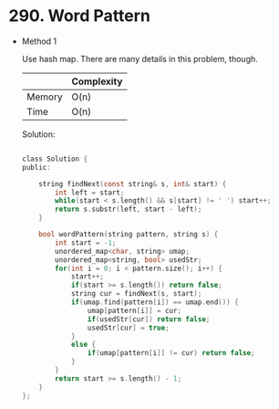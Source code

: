 # 290. Word Pattern 
- Method 1

    Use hash map. There are many details in this problem, though.

    | |   Complexity  |
    | ----------- | ----------- | 
    |  Memory     | O(n) | 
    |      Time       |  O(n) | 


    Solution:

    ``` h

    class Solution {
    public:

        string findNext(const string& s, int& start) {
            int left = start;
            while(start < s.length() && s[start] != ' ') start++;
            return s.substr(left, start - left);
        }

        bool wordPattern(string pattern, string s) {
            int start = -1;
            unordered_map<char, string> umap;
            unordered_map<string, bool> usedStr;
            for(int i = 0; i < pattern.size(); i++) {
                start++;
                if(start >= s.length()) return false;
                string cur = findNext(s, start);
                if(umap.find(pattern[i]) == umap.end()) {
                    umap[pattern[i]] = cur;
                    if(usedStr[cur]) return false;
                    usedStr[cur] = true;
                }
                else {
                    if(umap[pattern[i]] != cur) return false;
                }
            }
            return start >= s.length() - 1;
        }
    };

    ```

<!-- - Method 2

    This is another method.

    | |   Complexity  |
    | ----------- | ----------- | 
    |  Memory     | O(n) | 
    |      Time       |  O(n) | 


    Solution:

    ``` h



    ```

- Additional Knowledge:
       
    Here are some additional knowledge.



<br> -->